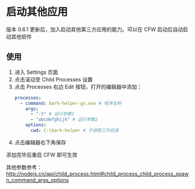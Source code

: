 # 启动其他应用

版本 0.6.1 更新后，加入启动其他第三方应用的能力。可以在 CFW 启动后自动启动其他软件

## 使用

1. 进入 Settings 页面
2. 点击滚动至 Child Processes 设置
3. 点击 Processes 右边 Edit 按钮，打开的编辑器中添加：
   ```yaml
   processes:
     - command: bark-helper-go.exe # 程序名称
       args:
         - "-t" # 运行参数1
         - "abcdefghijk" # 运行参数2
       options:
         cwd: C:\bark-helper # 子进程工作目录
   ```
4. 点击编辑器右下角保存

添加完毕后重启 CFW 即可生效

其他参数参考：http://nodejs.cn/api/child_process.html#child_process_child_process_spawn_command_args_options
